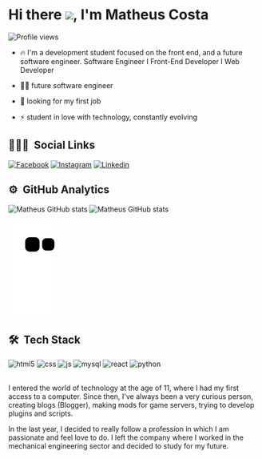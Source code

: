 <h1 align="left">Hi there <img src="https://raw.githubusercontent.com/kaueMarques/kaueMarques/master/hi.gif" width="30px">, I'm Matheus Costa</h1>

<p align="left"> <img src="https://komarev.com/ghpvc/?username=aodrog&color=yellow" alt="Profile views" /> </p>

- 🔥 I'm a development student focused on the front end, and a future software engineer. Software Engineer I Front-End Developer I Web Developer

- 👨‍💻 future software engineer

- 🔭 looking for my first job

- ⚡ student in love with technology, constantly evolving

## 👨🏽‍🦲 &nbsp;Social Links
[![Facebook](https://img.shields.io/badge/Facebook-1877F2?style=for-the-badge&logo=facebook&logoColor=white)](https://www.facebook.com/MahCoosta/)
[![Instagram](https://img.shields.io/badge/Instagram-E4405F?style=for-the-badge&logo=instagram&logoColor=white)](https://www.instagram.com/aodrog)
[![Linkedin](https://img.shields.io/badge/LinkedIn-0077B5?style=for-the-badge&logo=linkedin&logoColor=white)](https://www.linkedin.com/in/matheusedcosta/r)

## ⚙️ &nbsp;GitHub Analytics
![Matheus GitHub stats](https://github-readme-stats.vercel.app/api?username=aodrog&show_icons=true&theme=dracula&count_private=true)
![Matheus GitHub stats](https://github-readme-stats.vercel.app/api/top-langs/?username=aodrog&theme=dracula)

 ![Snake animation](https://github.com/rafaballerini/rafaballerini/blob/output/github-contribution-grid-snake.svg)

## 🛠 &nbsp;Tech Stack
<div style="display: inline_block">
  <img align="center" alt="html5" src="https://img.shields.io/badge/HTML5-E34F26?style=for-the-badge&logo=html5&logoColor=white" />
  <img align="center" alt="css" src="https://img.shields.io/badge/CSS3-1572B6?style=for-the-badge&logo=css3&logoColor=white" />
  <img align="center" alt="js" src="https://img.shields.io/badge/JavaScript-F7DF1E?style=for-the-badge&logo=javascript&logoColor=black" />
  <img align="center" alt="mysql" src="https://img.shields.io/badge/MySQL-00000F?style=for-the-badge&logo=mysql&logoColor=white" />
  <img align="center" alt="react" src="https://img.shields.io/badge/React-20232A?style=for-the-badge&logo=react&logoColor=61DAFB" />
  <img align="center" alt="python" src="https://img.shields.io/badge/Python-14354C?style=for-the-badge&logo=python&logoColor=white" />
</div><br/>


I entered the world of technology at the age of 11, where I had my first access to a computer. Since then, I've always been a very curious person, creating blogs (Blogger), making mods for game servers, trying to develop plugins and scripts.

In the last year, I decided to really follow a profession in which I am passionate and feel love to do. I left the company where I worked in the mechanical engineering sector and decided to study for my future.
